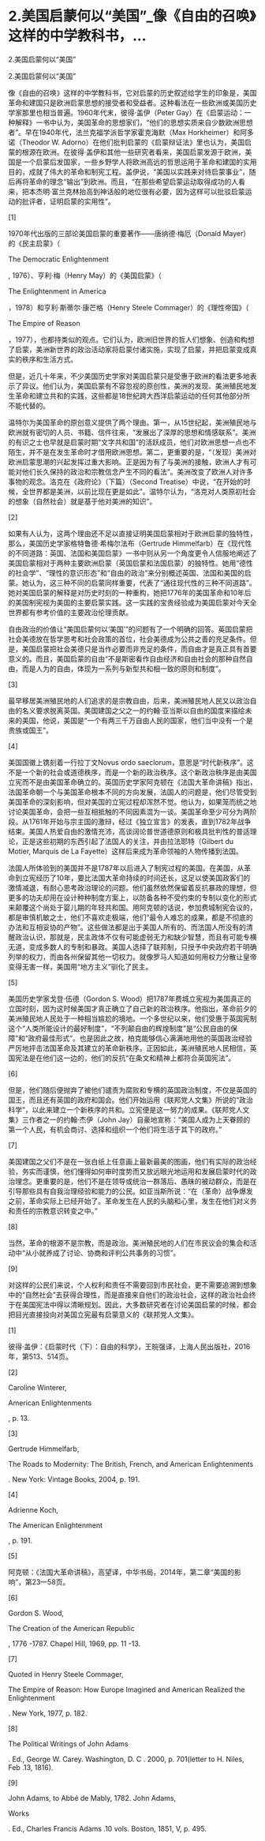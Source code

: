 # 2.美国启蒙何以“美国”_像《自由的召唤》这样的中学教科书，...

2.美国启蒙何以“美国”

2.美国启蒙何以“美国”

像《自由的召唤》这样的中学教科书，它对启蒙的历史叙述给学生的印象是，美国革命和建国只是欧洲启蒙思想的接受者和受益者。这种看法在一些欧洲或美国历史学家那里也相当普遍。1960年代末，彼得·盖伊（Peter Gay）在《启蒙运动：一种解释》一书中认为，美国革命的思想家们，“他们的思想实质来自少数欧洲思想者”。早在1940年代，法兰克福学派哲学家霍克海默（Max Horkheimer）和阿多诺（Theodor W. Adorno）在他们批判启蒙的《启蒙辩证法》里也认为，美国启蒙的根源在欧洲。在彼得·盖伊和其他一些研究者看来，美国启蒙发源于欧洲，美国是一个启蒙后发国家，一些乡野学人将欧洲高远的哲思运用于革命和建国的实用目的，成就了伟大的革命和制宪工程。盖伊说，“美国以实践来对待启蒙事业”，随后再将革命的理念“输出”到欧洲。而且，“在那些希望启蒙运动取得成功的人看来，把本杰明·富兰克林抬高到神话般的地位很有必要，因为这样可以批驳启蒙运动的批评者，证明启蒙的实用性”。

[1]

1970年代出版的三部论美国启蒙的重要著作——唐纳德·梅厄（Donald Mayer）的《民主启蒙》（

The Democratic Enlightenment

, 1976）、亨利·梅（Henry May）的《美国启蒙》（

The Enlightenment in America

，1978）和亨利·斯蒂尔·康芒格（Henry Steele Commager）的《理性帝国》（

The Empire of Reason

，1977），也都持类似的观点。它们认为，欧洲旧世界的哲人们想象、创造和构想了启蒙，美洲新世界的政治活动家将启蒙付诸实施，实现了启蒙，并把启蒙变成真实的秩序和生活方式。

但是，近几十年来，不少美国历史学家对美国启蒙只是受惠于欧洲的看法更多地表示了异议。他们认为，美国启蒙有不容忽视的原创性，美洲的发现、美洲殖民地发生革命和建立共和的实践，这些都是18世纪跨大西洋启蒙运动的任何其他部分所不能代替的。

温特尔为美国革命的原创意义提供了两个理由。第一，从15世纪起，美洲殖民地与欧洲就有密切的人员、书籍、信件往来，“发展出了深厚的思想和情感联系”。美洲的有识之士也早就是启蒙时期“文字共和国”的活跃成员，他们对欧洲思想一点也不陌生，并不是在发生革命时才借用欧洲思想。第二，更重要的是，“（发现）美洲对欧洲启蒙思潮的兴起发挥过重大影响。正是因为有了与美洲的接触，欧洲人才有可能对他们长久保持的政治和宗教信念产生不同的看法”。美洲改变了欧洲人对许多事物的观念。洛克在《政府论》（下篇）（Second Treatise）中说，“在开始的时候，全世界都是美洲，以前比现在更是如此”。温特尔认为，“洛克对人类原初社会的想象（自然社会）就是基于他对美洲的知识”。

[2]

如果有人认为，这两个理由还不足以直接证明美国启蒙相对于欧洲启蒙的独特性，那么，美国历史学家格特鲁德·希梅尔法布（Gertrude Himmelfarb）在《现代性的不同道路：英国、法国和美国启蒙》一书中则从另一个角度更令人信服地阐述了美国启蒙相对于两种主要欧洲启蒙（英国启蒙和法国启蒙）的独特性。她用“德性的社会学”、“理性的意识形态”和“自由的政治”来分别概述英国、法国和美国的启蒙。她认为，这三种不同的启蒙同样重要，代表了“通往现代性的三种不同道路”。她对美国启蒙的解释是对历史时刻的一种重构，她把1776年的美国革命和10年后的美国制宪视为美国的主要启蒙实践。这一实践的宝贵经验成为美国启蒙对今天全世界都有参考价值的主要政治伦理贡献。

自由政治的价值让“美国启蒙何以‘美国’”的问题有了一个明确的回答。英国启蒙把社会美德放在哲学思考和社会政策的首位，社会美德成为公共之善的充足条件。但是，美国启蒙把社会美德只是当作必要而非充足的条件，而自由才是真正具有首要意义的。而且，美国启蒙的自由“不是斯密看作自由经济和自由社会的那种自然自由，而是人为的自由，体现为一系列与新型共和相一致的原则和制度”。

[3]

最早移居美洲殖民地的人们追求的是宗教自由，后来，美洲殖民地人民又以政治自由的名义要求脱离英国。美国建国之父之一的约翰·亚当斯以自由的国度来描绘未来的美国，他说，美国是“一个有两三千万自由人民的国家，他们当中没有一个是贵族或国王”。

[4]

美国国徽上镌刻着一行拉丁文Novus ordo saeclorum，意思是“时代新秩序”。这不是一个新的社会或道德秩序，而是一个新的政治秩序。这个新政治秩序是由美国立宪而不是由美国革命确立的。英国历史学家阿克顿在《法国大革命讲稿》指出，法国革命朝一个与美国革命根本不同的方向发展，法国人的问题是，他们尽管受到美国革命的深刻影响，但对美国的立宪过程却浑然不觉。他认为，如果笼而统之地讨论美国革命，会把一些互相抵触的不同因素混为一谈。美国革命至少可分为两阶段。从1761年开始与宗主国的激辩，经过《独立宣言》的发表，直到1782年战争结束。美国人热爱自由的激情充沛，高谈阔论普世道德原则和极具批判性的普适理论，正是这些初期的东西引起了法国人的关注，并由拉法耶特（Gilbert du Motier, Marquis de La Fayette）这样后来成为革命领袖的人物传播到法国。

法国人所体验到的美国并不是1787年以后进入了制宪过程的美国。在美国，从革命到立宪经历了10年，要比法国大革命持续的时间还长，这足以使美国政客们的激情减退，有耐心思考政治理论的问题。他们虽然依然保留着反抗暴政的理想，但更多的功夫却用在设计种种制度方案上，以防备各种不受约束的专制以变化的形式来颠覆这个尚处于婴儿期的年轻共和国。用阿克顿的话说，参加费城制宪会议的，都是审慎机敏之士，他们不喜欢走极端，他们“最令人难忘的成果，都是不彻底的办法和互相妥协的产物”。这些做法都是出于美国人所有的、而法国人所没有的清醒政治认识，那就是，民主政体不仅有可能虚弱无力和缺少智慧，而且有可能专横无道，变成多数人的专制和暴政。美国人选择了联邦制，只授予中央政府若干明确列举的权力，而由各州保留其他一切权力。就像罗马人知道如何用权力分散让皇帝变得无害一样，美国用“地方主义”驯化了民主。

[5]

美国历史学家戈登·伍德（Gordon S. Wood）把1787年费城立宪视为美国真正的立国时刻，因为这时候美国才真正确立了自己新的政治秩序。他指出，革命前夕的美洲殖民地人民处于一种相当尴尬的境地。一个多世纪以来，他们受惠于英国宪制这个“人类所能设计的最好制度”，“不列颠自由的辉煌制度”是“公民自由的保障”和“政府最佳形式”。也是因此之故，柏克能够信心满满地用他的英国政治经验严厉地抨击法国革命及其建立的革命新秩序。正因如此，美洲殖民地人民相信，英国宪法是在他们这一边的，他们的反抗“在条文和精神上都符合英国宪法”。

[6]

但是，他们随后便抛弃了被他们谴责为腐败和专横的英国政治制度，不仅是英国的国王，而且还有英国的政府和国会。他们开始运用《联邦党人文集》所说的“政治科学”，以此来建立一个新秩序的共和。立宪便是这一努力的成果。《联邦党人文集》三作者之一的约翰·杰伊（John Jay）自豪地宣称：“美国人成为上天眷顾的第一个人民，有机会商讨、选择和组织一个他们将生活于其下的政府。”

[7]

美国建国之父们不是在一张白纸上任意画上最新最美的图画，他们有实际的政治经验，务实而谨慎，他们懂得如何审时度势而又放远眼光地运用和发展启蒙时代的政治理念。更重要的是，他们不是在领导或统治一群落后、愚昧的被动群众，而是在引导那些具有自我治理经验和能力的公民。如亚当斯所说：“在（革命）战争爆发之前，革命实际上已经开始了。革命发生在人民的头脑和心里，发生在他们对义务和责任的宗教意识转变之中。”

[8]

当然，革命的根源不是宗教，而是政治。美洲殖民地的人们在市民议会的集会和活动中“从小就养成了讨论、协商和评判公共事务的习惯”。

[9]

对这样的公民们来说，个人权利和责任不需要回到市民社会，更不需要追溯到想象中的“自然社会”去获得合理性，而是直接来自他们的政治社会，这样的政治社会终于在美国宪法中得以清晰规划。因此，大多数研究者在讨论美国启蒙的时候，都会把目光直接投向对美国立宪最有启蒙意义的《联邦党人文集》。

[1]

彼得·盖伊：《启蒙时代（下）：自由的科学》，王皖强译，上海人民出版社，2016年，第513、514页。

[2]

Caroline Winterer,

American Enlightenments

, p. 13.

[3]

Gertrude Himmelfarb,

The Roads to Modernity: The British, French, and American Enlightenments

. New York: Vintage Books, 2004, p. 191.

[4]

Adrienne Koch,

The American Enlightenment

, p. 191.

[5]

阿克顿：《法国大革命讲稿》，高望译，中华书局，2014年，第二章“美国的影响”，第23—58页。

[6]

Gordon S. Wood,

The Creation of the American Republic

, 1776 -1787. Chapel Hill, 1969, pp. 11 -13.

[7]

Quoted in Henry Steele Commager,

The Empire of Reason: How Europe Imagined and American Realized the Enlightenment

. New York, 1977, p. 182.

[8]

The Political Writings of John Adams

. Ed., George W. Carey. Washington, D. C . 2000, p. 701(letter to H. Niles, Feb .13, 1816).

[9]

John Adams, to Abbé de Mably, 1782. John Adams,

Works

. Ed., Charles Francis Adams .10 vols. Boston, 1851, V, p. 495.